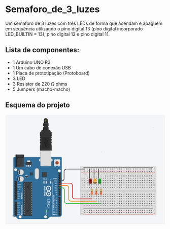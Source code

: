 # Semaforo_de_3_luzes
 Um semáforo de 3 luzes com três LEDs de forma que acendam e apaguem em sequência utilizando o pino digital 13 (pino digital incorporado LED_BUILTIN = 13), pino digital 12 e pino digital 11.  
 
## Lista de componentes:

- 1  Arduíno UNO R3
- 1  Um cabo de conexão USB
- 1  Placa de prototipação (Protoboard)
- 3  LED
- 3  Resistor de 220 Ω ohms
- 5 Jumpers (macho-macho)

## Esquema do projeto

![Esquema do projeto](semaforo_de_3_luzes.png)
